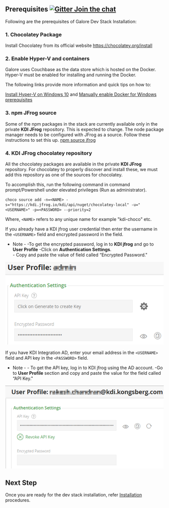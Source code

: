 ## Prerequisites [![Gitter Join the chat](https://badges.gitter.im/Join%20Chat.svg)](https://gitter.im/kognifai/Lobby)

Following are the prerequisites of Galore Dev Stack Installation:
### 1. Chocolatey Package ###
Install Chocolatey from its official website https://chocolatey.org/install

### 2.	Enable Hyper-V and containers ###
Galore uses Couchbase as the data store which is hosted on the Docker. Hyper-V must be enabled for installing and running the Docker. 

The following links provide more information and quick tips on how to:

 [Install Hyper-V on Windows 10](https://docs.microsoft.com/en-us/virtualization/hyper-v-on-windows/quick-start/enable-hyper-v) and 
 [Manually enable Docker for Windows prerequisites](https://success.docker.com/article/manually-enable-docker-for-windows-prerequisites)

### 3. npm JFrog source ###
Some of the npm packages in the stack are currently  available only in the private **KDI JFrog** repository. This is expected to change.
The node package manager needs to be configured with JFrog as a source. Follow these instructions to set this up.
[npm source jfrog](https://kognifai.visualstudio.com/Kognifai%20Core/_wiki/wikis/PoseidonNext.wiki?wikiVersion=GBwikiMaster&pagePath=%2FPoseidon%20developers%2FDeveloper%20guides%2FJFrog%3A%20Configure%20NPM%20to%20use%20KDI%20JFrog)

### 4. KDI JFrog chocolatey repository ###
All the chocolatey packages are available in the private **KDI JFrog** repository. 
For chocolatey to properly discover and install these, we must add this repository as one of the sources for chocolatey. 

To accomplish this, run the following command in command prompt/Powershell under elevated privileges (Run as administrator).
```
choco source add -n=<NAME> -s="https://kdi.jfrog.io/kdi/api/nuget/chocolatey-local" -u="<USERNAME>" -p=<PASSWORD> --priority=2
```
Where, ```<NAME>``` refers to any unique name for example "kdi-choco" etc.

If you already have a KDI jfrog user credential then enter the username in the ```<USERNAME>``` field and encrypted password in the <PASSWORD> field. 

- Note - -To get the encrypted password, log in to **KDI jfrog** and go to **User Profile** 
          -Click on **Authentication Settings**.  
          - Copy and paste the value of field called “Encrypted Password."

![](.%20Images/2018-06-21%2018_53_06-kdi.png)

If you have KDI Integration AD, enter your email address in the ```<USERNAME>``` field and API key in the ```<PASSWORD>``` field. 

- Note - -  To get the API key, log in to KDI jfrog using the AD account. 
           -Go to **User Profile** section and copy and paste the value for the field called “API Key."

![](.%20Images/2018-06-22%2017_19_05-kdi.png)

## Next Step

Once you are ready for the dev stack installation, refer [Installation](Installation.md) procedures.
